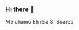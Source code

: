 ### Hi there 👋
Me chamo Elinéia S. Soares
<!--
**ElineiaSoares/elineiasoares** is a ✨ _special_ ✨ repository because its `README.md` (this file) appears on your GitHub profile.

Here are some ideas to get you started:-->

<!--- 🔭 Sou formada em técnica em nutrição.
- 🌱 Estou estudando Desenvolvimento Web.
- 📫 How to reach me: elineiasoares4@gmail.com
- 😄 Pronouns: Ela.-->
<!--- 👯 I’m looking to collaborate on ...
- 🤔 I’m looking for help with ...
- 💬 Ask me about ...
- ⚡ Fun fact: ...-->

